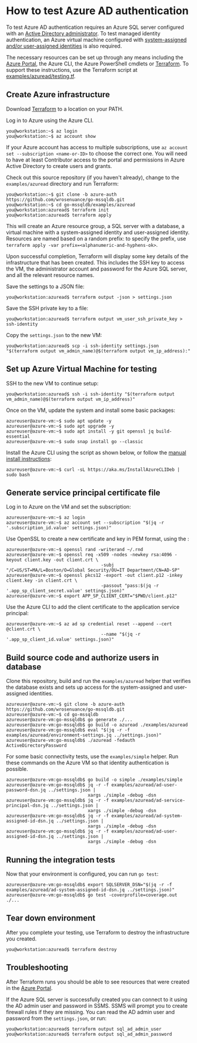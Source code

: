 # How to test Azure AD authentication

To test Azure AD authentication requires an Azure SQL server configured with an
[Active Directory administrator](https://docs.microsoft.com/en-us/azure/sql-database/sql-database-aad-authentication-configure).
To test managed identity authentication, an Azure virtual machine configured with
[system-assigned and/or user-assigned identities](https://docs.microsoft.com/en-us/azure/active-directory/managed-identities-azure-resources/qs-configure-portal-windows-vm)
is also required.

The necessary resources can be set up through any means including the
[Azure Portal](https://portal.azure.com/), the Azure CLI, the Azure PowerShell cmdlets or
[Terraform](https://terraform.io/). To support these instructions, use the Terraform script at
[examples/azuread/testing.tf](../examples/azuread/testing.tf).

## Create Azure infrastructure

Download [Terraform](https://terraform.io/) to a location on your PATH.

Log in to Azure using the Azure CLI.

```console
you@workstation:~$ az login
you@workstation:~$ az account show
```

If your Azure account has access to multiple subscriptions, use
`az account set --subscription <name-or-ID>` to choose the correct one. You will need to have at
least Contributor access to the portal and permissions in Azure Active Directory to create users
and grants.

Check out this source repository (if you haven't already), change to the `examples/azuread`
directory and run Terraform:

```console
you@workstation:~$ git clone -b azure-auth https://github.com/wrosenuance/go-mssqldb.git
you@workstation:~$ cd go-mssqldb/examples/azuread
you@workstation:azuread$ terraform init
you@workstation:azuread$ terraform apply
```

This will create an Azure resource group, a SQL server with a database, a virtual machine with a
system-assigned identity and user-assigned identity. Resources are named based on a random
prefix: to specify the prefix, use `terraform apply -var prefix=<alphanumeric-and-hyphens-ok>`.

Upon successful completion, Terraform will display some key details of the infrastructure that has
 been created. This includes the SSH key to access the VM, the administrator account and password
 for the Azure SQL server, and all the relevant resource names.

Save the settings to a JSON file:

```console
you@workstation:azuread$ terraform output -json > settings.json
```

Save the SSH private key to a file:

```console
you@workstation:azuread$ terraform output vm_user_ssh_private_key > ssh-identity
```

Copy the `settings.json` to the new VM:

```console
you@workstation:azuread$ scp -i ssh-identity settings.json "$(terraform output vm_admin_name)@$(terraform output vm_ip_address):"
```

## Set up Azure Virtual Machine for testing

SSH to the new VM to continue setup:

```console
you@workstation:azuread$ ssh -i ssh-identity "$(terraform output vm_admin_name)@$(terraform output vm_ip_address)"
```

Once on the VM, update the system and install some basic packages:

```console
azureuser@azure-vm:~$ sudo apt update -y
azureuser@azure-vm:~$ sudo apt upgrade -y
azureuser@azure-vm:~$ sudo apt install -y git openssl jq build-essential 
azureuser@azure-vm:~$ sudo snap install go --classic
```

Install the Azure CLI using the script as shown below, or follow the
[manual install instructions](https://docs.microsoft.com/en-us/cli/azure/install-azure-cli-apt):

```console
azureuser@azure-vm:~$ curl -sL https://aka.ms/InstallAzureCLIDeb | sudo bash
```

## Generate service principal certificate file

Log in to Azure on the VM and set the subscription:

```console
azureuser@azure-vm:~$ az login
azureuser@azure-vm:~$ az account set --subscription "$(jq -r '.subscription_id.value' settings.json)"
```

Use OpenSSL to create a new certificate and key in PEM format, using the :

```console
azureuser@azure-vm:~$ openssl rand -writerand ~/.rnd
azureuser@azure-vm:~$ openssl req -x509 -nodes -newkey rsa:4096 -keyout client.key -out client.crt \
                                    -subj "/C=US/ST=MA/L=Boston/O=Global Security/OU=IT Department/CN=AD-SP"
azureuser@azure-vm:~$ openssl pkcs12 -export -out client.p12 -inkey client.key -in client.crt \
                                    -passout "pass:$(jq -r '.app_sp_client_secret.value' settings.json)"
azureuser@azure-vm:~$ export APP_SP_CLIENT_CERT="$PWD/client.p12"
```

Use the Azure CLI to add the client certificate to the application service principal:

```console
azureuser@azure-vm:~$ az ad sp credential reset --append --cert @client.crt \
                                    --name "$(jq -r '.app_sp_client_id.value' settings.json)"
```

## Build source code and authorize users in database

Clone this repository, build and run the `examples/azuread` helper that verifies the database
exists and sets up access for the system-assigned and user-assigned identities.

```console
azureuser@azure-vm:~$ git clone -b azure-auth https://github.com/wrosenuance/go-mssqldb.git
azureuser@azure-vm:~$ cd go-mssqldb
azureuser@azure-vm:go-mssqldb$ go generate ./...
azureuser@azure-vm:go-mssqldb$ go build -o azuread ./examples/azuread
azureuser@azure-vm:go-mssqldb$ eval "$(jq -r -f examples/azuread/environment-settings.jq ../settings.json)"
azureuser@azure-vm:go-mssqldb$ ./azuread -fedauth ActiveDirectoryPassword
```

For some basic connectivity tests, use the `examples/simple` helper. Run these commands on the
Azure VM so that identity authentication is possible.

```console
azureuser@azure-vm:go-mssqldb$ go build -o simple ./examples/simple
azureuser@azure-vm:go-mssqldb$ jq -r -f examples/azuread/ad-user-password-dsn.jq ../settings.json |
                               xargs ./simple -debug -dsn 
azureuser@azure-vm:go-mssqldb$ jq -r -f examples/azuread/ad-service-principal-dsn.jq ../settings.json |
                               xargs ./simple -debug -dsn 
azureuser@azure-vm:go-mssqldb$ jq -r -f examples/azuread/ad-system-assigned-id-dsn.jq ../settings.json |
                               xargs ./simple -debug -dsn 
azureuser@azure-vm:go-mssqldb$ jq -r -f examples/azuread/ad-user-assigned-id-dsn.jq ../settings.json |
                               xargs ./simple -debug -dsn 
```

## Running the integration tests

Now that your environment is configured, you can run `go test`:

```console
azureuser@azure-vm:go-mssqldb$ export SQLSERVER_DSN="$(jq -r -f examples/azuread/ad-system-assigned-id-dsn.jq ../settings.json)"
azureuser@azure-vm:go-mssqldb$ go test -coverprofile=coverage.out ./...
```

## Tear down environment

After you complete your testing, use Terraform to destroy the infrastructure you created.

```console
you@workstation:azuread$ terraform destroy
```

## Troubleshooting

After Terraform runs you should be able to see resources that were created in the
[Azure Portal](https://portal.azure.com/).

If the Azure SQL server is successfully created you can connect to it using the AD admin user
and password in SSMS. SSMS will prompt you to create firewall rules if they are missing. You
can read the AD admin user and password from the `settings.json`, or run:

```console
you@workstation:azuread$ terraform output sql_ad_admin_user
you@workstation:azuread$ terraform output sql_ad_admin_password
```


